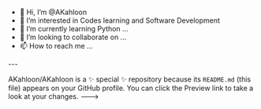 - 👋 Hi, I’m @AKahloon
- 👀 I’m interested in Codes learning and Software Development
- 🌱 I’m currently learning Python ...
- 💞️ I’m looking to collaborate on ...
- 📫 How to reach me ...

<!DOCTYPE html> ---
AKahloon/AKahloon is a ✨ special ✨ repository because its `README.md` (this file) appears on your GitHub profile.
You can click the Preview link to take a look at your changes.
--->
